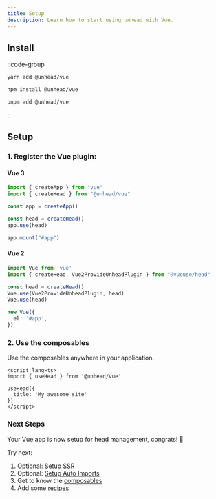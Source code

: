 ```yaml
---
title: Setup 
description: Learn how to start using unhead with Vue.
---
```


## Install

::code-group

```bash [yarn]
yarn add @unhead/vue
```

```bash [npm]
npm install @unhead/vue
```

```bash [pnpm]
pnpm add @unhead/vue
```

::

## Setup

### 1. Register the Vue plugin:

#### Vue 3

```ts
import { createApp } from "vue"
import { createHead } from "@unhead/vue"

const app = createApp()

const head = createHead()
app.use(head)

app.mount("#app")
```

#### Vue 2

```ts
import Vue from 'vue'
import { createHead, Vue2ProvideUnheadPlugin } from "@vueuse/head"

const head = createHead()
Vue.use(Vue2ProvideUnheadPlugin, head)
Vue.use(head)

new Vue({
  el: '#app',
})
```

### 2. Use the composables

Use the composables anywhere in your application.

```vue [app.vue]
<script lang=ts>
import { useHead } from '@unhead/vue'

useHead({
  title: 'My awesome site'
})
</script>
```


### Next Steps

Your Vue app is now setup for head management, congrats! 🎉

Try next:
1. Optional: [Setup SSR](/guide/getting-started/ssr)
2. Optional: [Setup Auto Imports](/guide/getting-started/auto-imports)
3. Get to know the [composables](/guide/guides/composables)
4. Add some [recipes](/guide/recipes)
